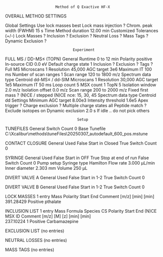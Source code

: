 

                           Method of Q Exactive HF-X
 
OVERALL METHOD SETTINGS
 
Global Settings
Use lock masses                                                         best 
Lock mass injection                                                        ? 
Chrom. peak width (FWHM)                                                  15 s
Time
Method duration                                                        12.00 min
Customized Tolerances (+/-)
Lock Masses                                                                ? 
Inclusion                                                                  ? 
Exclusion                                                                  ? 
Neutral Loss                                                               ? 
Mass Tags                                                                  ? 
Dynamic Exclusion                                                          ? 
 
 
                                   Experiment
 
FULL MS / DD-MS≤ (TOPN)
General
Runtime                                                              0 to 12 min
Polarity                                                            positive 
In-source CID                                                            0.0 eV
Default charge state                                                       1 
Inclusion                                                                  ? 
Exclusion                                                                  ? 
Tags                                                                       ? 
Full MS
Microscans                                                                 1 
Resolution                                                            45,000 
AGC target                                                               3e6 
Maximum IT                                                               100 ms
Number of scan ranges                                                      1 
Scan range                                                       120 to 1800 m/z
Spectrum data type                                                  Centroid 
dd-MS≤ / dd-SIM
Microscans                                                                 1 
Resolution                                                            30,000 
AGC target                                                               1e5 
Maximum IT                                                                50 ms
Loop count                                                                 5 
MSX count                                                                  1 
TopN                                                                       5 
Isolation window                                                         2.0 m/z
Isolation offset                                                         0.0 m/z
Scan range                                                       200 to 2000 m/z
Fixed first mass                                                           ? 
(N)CE / stepped (N)CE                                        nce: 15, 30, 45 
Spectrum data type                                                  Centroid 
dd Settings
Minimum AGC target                                                    8.00e3 
Intensity threshold                                                    1.6e5 
Apex trigger                                                               ? 
Charge exclusion                                                           ? 
Multiple charge states                                                   all 
Peptide match                                                              ? 
Exclude isotopes                                                          on 
Dynamic exclusion                                                        2.0 s
If idle ..                                                do not pick others 
 
                                     Setup
 
TUNEFILES
General
Switch Count  0
Base Tunefile C:\Xcalibur\methods\tuneFiles\20250307_autodefault_600_pos.mstune
 
CONTACT CLOSURE
General
Used            False 
Start in Closed  True 
Switch Count        0 
 
SYRINGE
General
Used                  False 
Start in OFF           True 
Stop at end of run    False 
Switch Count              0 
Pump setup
Syringe type       Hamilton 
Flow rate             3.000 µL/min
Inner diameter        2.303 mm
Volume                  250 µL
 
DIVERT VALVE A
General
Used         False 
Start in 1-2  True 
Switch Count     0 
 
DIVERT VALVE B
General
Used         False 
Start in 1-2  True 
Switch Count     0 
 
LOCK MASSES
    1 entry
     Mass Polarity Start   End Comment
    [m/z]          [min] [min] 
391.28429 Positive             pthalate
 
INCLUSION LIST
    1 entry
     Mass Formula Species  CS Polarity Start   End (N)CE MSX ID Comment
    [m/z]     [M]         [z]          [min] [min]              
237.10224                   1 Positive                          Carbamazepine
 
EXCLUSION LIST
   (no entries)
 
NEUTRAL LOSSES
   (no entries)
 
MASS TAGS
   (no entries)
